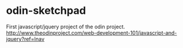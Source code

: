 # odin-sketchpad
First javascript/jquery project of the odin project. http://www.theodinproject.com/web-development-101/javascript-and-jquery?ref=lnav
